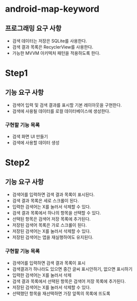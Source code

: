 # android-map-keyword

## 프로그래밍 요구 사항
- 검색 데이터는 저장은 SQLite를 사용한다.
- 검색 결과 목록은 RecyclerView를 사용한다.
- 가능한 MVVM 아키텍처 패턴을 적용하도록 한다.

# Step1

## 기능 요구 사항
- 검색어 입력 및 검색 결과를 표시할 기본 레이아웃을 구현한다.
- 검색에 사용될 데이터를 로컬 데이터베이스에 생성한다.

### 구현할 기능 목록
- 검색 화면 UI 만들기
- 검색에 사용할 데이터 생성


# Step2

## 기능 요구 사항
- 검색어를 입력하면 검색 결과 목록이 표시된다.
- 검색 결과 목록은 세로 스크롤이 된다.
- 입력한 검색어는 X를 눌러서 삭제할 수 있다.
- 검색 결과 목록에서 하나의 항목을 선택할 수 있다.
- 선택된 항목은 검색어 저장 목록에 추가된다.
- 저장된 검색어 목록은 가로 스크롤이 된다.
- 저장된 검색어는 X를 눌러서 삭제할 수 있다.
- 저장된 검색어는 앱을 재실행하여도 유지된다.

### 구현할 기능 목록
- 검색어를 입력하면 검색 결과 목록이 표시
- 검색결과가 하나라도 있으면 중간 글씨 표시안하기, 없으면 표시하기
- 입력한 검색어는 X를 눌러서 삭제
- 검색 결과 목록에서 선택된 항목은 검색어 저장 목록에 추가된다.
- 저장된 검색어는 X를 눌러서 삭제할 수 있다.
- 선택했던 항목을 재선택하면 가장 앞쪽의 목록에 뜨도록